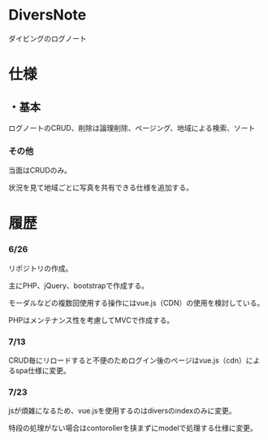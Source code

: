 # DiversNote
ダイビングのログノート

# 仕様
## ・基本
ログノートのCRUD、削除は論理削除、ページング、地域による検索、ソート

### その他
当面はCRUDのみ。

状況を見て地域ごとに写真を共有できる仕様を追加する。

# 履歴
### 6/26
リポジトリの作成。

主にPHP、jQuery、bootstrapで作成する。

モーダルなどの複数回使用する操作にはvue.js（CDN）の使用を検討している。

PHPはメンテナンス性を考慮してMVCで作成する。

### 7/13
CRUD毎にリロードすると不便のためログイン後のページはvue.js（cdn）によるspa仕様に変更。

### 7/23
jsが煩雑になるため、vue.jsを使用するのはdiversのindexのみに変更。

特段の処理がない場合はcontorollerを挟まずにmodelで処理する仕様に変更。